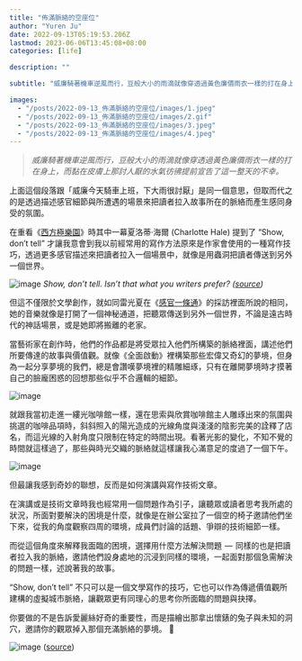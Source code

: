 ```yaml
---
title: "佈滿脈絡的空座位"
author: "Yuren Ju"
date: 2022-09-13T05:19:53.206Z
lastmod: 2023-06-06T13:45:08+08:00
categories: [life]

description: ""

subtitle: "威廉騎著機車逆風而行，豆般大小的雨滴就像穿透過黃色廉價雨衣一樣的打在身上，而黏在皮膚上那討人厭的水氣彷彿提前宣告了這一整天的不幸。"

images:
  - "/posts/2022-09-13_佈滿脈絡的空座位/images/1.jpeg"
  - "/posts/2022-09-13_佈滿脈絡的空座位/images/2.gif"
  - "/posts/2022-09-13_佈滿脈絡的空座位/images/3.jpeg"
  - "/posts/2022-09-13_佈滿脈絡的空座位/images/4.jpeg"
---
```


> _威廉騎著機車逆風而行，豆般大小的雨滴就像穿透過黃色廉價雨衣一樣的打在身上，而黏在皮膚上那討人厭的水氣彷彿提前宣告了這一整天的不幸。_

上面這個段落跟「威廉今天騎車上班，下大雨很討厭」是同一個意思，但取而代之的是透過描述感官細節與所遭遇的場景來把讀者拉入故事所在的脈絡而產生感同身受的氛圍。

在重看《[西方極樂園](https://www.imdb.com/title/tt0475784/)》時其中一幕夏洛蒂·海爾 (Charlotte Hale) 提到了 “Show, don’t tell” 才讓我意會到我以前經常用的寫作方法原來是作家會使用的一種寫作技巧，透過更多感官描述來把讀者拉入一個場景中，就像是用蟲洞把讀者傳送到另外一個世界。

![image](/posts/2022-09-13_佈滿脈絡的空座位/images/1.jpeg#layoutTextWidth)
_Show, don’t tell. Isn’t that what you writers prefer? (_[_source_](https://www.imdb.com/title/tt0475784/mediaviewer/rm370673152?ft0=name&fv0=nm1935086&ft1=image_type&fv1=still_frame&ref_=tt_ch)_)_

但這不僅限於文學創作，就如同雷光夏在《[感官一條通](https://podcasts.apple.com/au/podcast/ep08-%E9%9B%B7%E5%85%89%E5%A4%8F-%E6%88%91%E5%BE%9E%E6%9C%AA%E6%83%B3%E9%81%8E%E6%88%90%E7%82%BA%E5%B9%95%E5%89%8D%E7%9A%84%E4%BA%BA-%E6%98%AF%E6%A9%9F%E6%9C%83%E6%89%BE%E4%B8%8A%E4%BA%86%E6%88%91/id1484310363?i=1000462444750)》的採訪裡面所說的相同，她的音樂就像是打開了一個神秘通道，把聽眾傳送到另外一個世界，不論是遠古時代的神話場景，或是她即將搬離的老家。

當藝術家在創作時，他們的作品都是將受眾拉入他們所構築的脈絡裡面，講述他們所要傳達的故事與價值觀。就像《全面啟動》裡構築那些宏偉又奇幻的夢境，但身為一起分享夢境的我們，總是會讚嘆夢境裡的精雕細琢，只有在離開夢境時才摸著自己的臉龐困惑的回想那些似乎不合邏輯的細節。

![image](/posts/2022-09-13_佈滿脈絡的空座位/images/2.gif#layoutTextWidth)

就跟我當初走進一縷光咖啡館一樣，還在思索與欣賞咖啡館主人雕琢出來的氛圍與挑選的咖啡品項時，斜斜照入的陽光造成的光線角度與淺淺的陰影完美的詮釋了店名，而這光線的入射角度只限制在特定的時間出現。看著光影的變化，不知不覺的時間就這樣過了，那些與時光交織的脈絡就這樣讓我心滿意足的度過了一個下午。

![image](/posts/2022-09-13_佈滿脈絡的空座位/images/3.jpeg#layoutTextWidth)

但最讓我感到奇妙的聯想，反而是如何演講與寫作技術文章。

在演講或是技術文章時我也經常用一個問題作為引子，讓聽眾或讀者思考我所處的狀況，所面對要解決的困境是什麼，就像是在辦公室拉了一個空的椅子邀請他們坐下來，從我的角度觀察四周的環境，成員們討論的話題、爭辯的技術細節一樣。

而從這個角度來解釋我面臨的困境，選擇用什麼方法解決問題  —  同樣的也是把讀者拉入我的脈絡，邀請他們設身處地的沉浸到同樣的環境，一起面對那個急需解決的問題一樣，述說著我的故事。

“Show, don’t tell” 不只可以是一個文學寫作的技巧，它也可以作為傳遞價值觀所建構的虛擬城市脈絡，讓觀眾更有同理心的思考你所面臨的問題與抉擇。

你要做的不是告訴愛麗絲好奇的重要性，而是描繪出那拿出懷錶的兔子與未知的洞穴，邀請你的觀眾掉入那個充滿脈絡的夢境。 🐇

![image](/posts/2022-09-13_佈滿脈絡的空座位/images/4.jpeg#layoutTextWidth)
([source](https://www.imdb.com/title/tt0133093/mediaviewer/rm147658497?ref_=ttmi_mi_all_sf_56))
